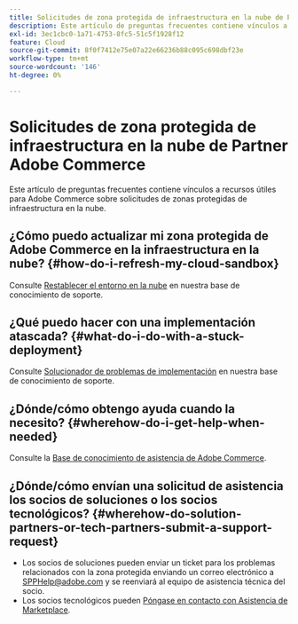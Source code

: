 ```yaml
---
title: Solicitudes de zona protegida de infraestructura en la nube de Partner Adobe Commerce
description: Este artículo de preguntas frecuentes contiene vínculos a recursos útiles para Adobe Commerce sobre solicitudes de zonas protegidas de infraestructura en la nube.
exl-id: 3ec1cbc0-1a71-4753-8fc5-51c5f1928f12
feature: Cloud
source-git-commit: 8f0f7412e75e07a22e66236b88c095c698dbf23e
workflow-type: tm+mt
source-wordcount: '146'
ht-degree: 0%

---
```


# Solicitudes de zona protegida de infraestructura en la nube de Partner Adobe Commerce

Este artículo de preguntas frecuentes contiene vínculos a recursos útiles para Adobe Commerce sobre solicitudes de zonas protegidas de infraestructura en la nube.

## ¿Cómo puedo actualizar mi zona protegida de Adobe Commerce en la infraestructura en la nube? {#how-do-i-refresh-my-cloud-sandbox}

Consulte [Restablecer el entorno en la nube](/help/how-to/general/reset-environment-on-cloud.md) en nuestra base de conocimiento de soporte.

## ¿Qué puedo hacer con una implementación atascada? {#what-do-i-do-with-a-stuck-deployment}

Consulte [Solucionador de problemas de implementación](/help/troubleshooting/deployment/magento-deployment-troubleshooter.md) en nuestra base de conocimiento de soporte.

## ¿Dónde/cómo obtengo ayuda cuando la necesito? {#wherehow-do-i-get-help-when-needed}

Consulte la [Base de conocimiento de asistencia de Adobe Commerce](https://support.magento.com/hc/en-us).

## ¿Dónde/cómo envían una solicitud de asistencia los socios de soluciones o los socios tecnológicos? {#wherehow-do-solution-partners-or-tech-partners-submit-a-support-request}

* Los socios de soluciones pueden enviar un ticket para los problemas relacionados con la zona protegida enviando un correo electrónico a [SPPHelp@adobe.com](mailto:SPPHelp@adobe.com) y se reenviará al equipo de asistencia técnica del socio.
* Los socios tecnológicos pueden [Póngase en contacto con Asistencia de Marketplace](mailto:commercemarketplacesupport@adobe.com).
